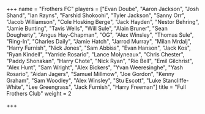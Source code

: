 +++
name = "Frothers FC"
players = ["Evan Doube", "Aaron Jackson", "Josh Shand", "Ian Rayns", "Farshid Shokoohi", "Tyler Jackson", "Sanny Orr", "Jacob Williamson", "Cole Hosking Berge", "Jack Hayden", "Nestor Behring", "Jamie Bunting", "Tavis Wells", "Will Sule", "Alain Bruner", "Sean Dougherty", "Angus Hay-Chapman", "OG", "Alex Winsley", "Thomas Sule", "Ring-In", "Charles Daily", "Jamie Hatch", "Jarrod Murray", "Milan Mrdalj", "Harry Furnish", "Nick Jones", "Sam Abbiss", "Evan Hanson", "Jack Kos", "Ryan Kindell", "Yarride Rosario", "Lance Molyneaux", "Chris Chester", "Paddy Shonakan", "Harry Chote", "Nick Ryan", "Rio Bell", "Emil Gilchrist", "Alex Hunt", "Sam Wright", "Alex Bickers", "Yvan Weeresinghe", "Yash Rosario", "Aidan Jagers", "Samuel Millmow", "Joe Gordon", "Kenny Graham", "Sam Woodley", "Alex Winsley", "Stu Escott", "Luke Stancliffe-White", "Lee Greengrass", "Jack Furnish", "Harry Freeman"]
title = "Full Frothers Club"
weight = 2

+++
